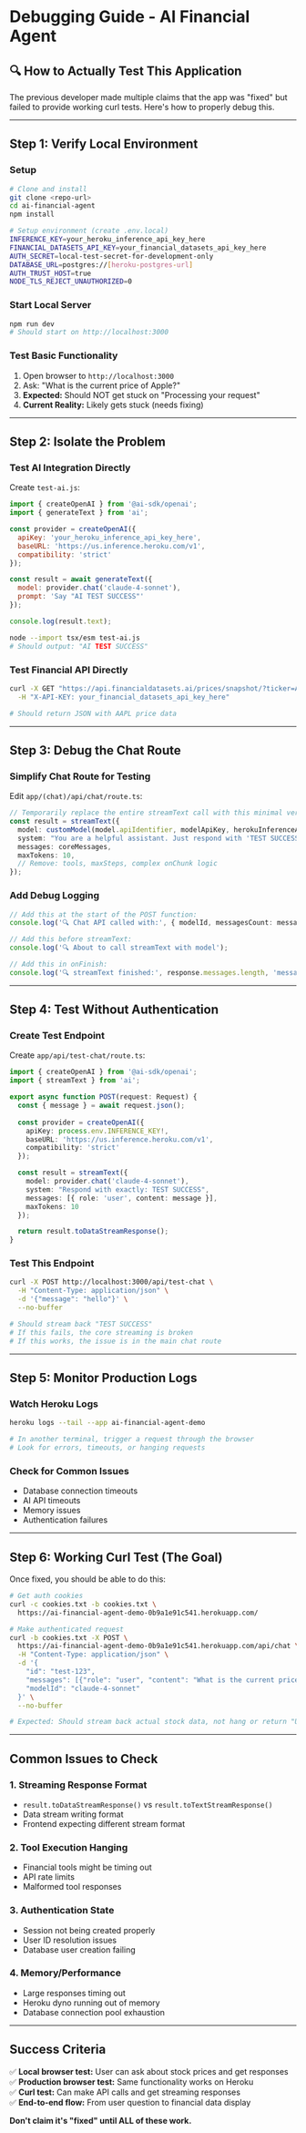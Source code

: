 # Debugging Guide - AI Financial Agent

## 🔍 **How to Actually Test This Application**

The previous developer made multiple claims that the app was "fixed" but failed to provide working curl tests. Here's how to properly debug this.

---

## **Step 1: Verify Local Environment**

### **Setup**
```bash
# Clone and install
git clone <repo-url>
cd ai-financial-agent
npm install

# Setup environment (create .env.local)
INFERENCE_KEY=your_heroku_inference_api_key_here
FINANCIAL_DATASETS_API_KEY=your_financial_datasets_api_key_here
AUTH_SECRET=local-test-secret-for-development-only
DATABASE_URL=postgres://[heroku-postgres-url]
AUTH_TRUST_HOST=true
NODE_TLS_REJECT_UNAUTHORIZED=0
```

### **Start Local Server**
```bash
npm run dev
# Should start on http://localhost:3000
```

### **Test Basic Functionality**
1. Open browser to `http://localhost:3000`
2. Ask: "What is the current price of Apple?"
3. **Expected:** Should NOT get stuck on "Processing your request"
4. **Current Reality:** Likely gets stuck (needs fixing)

---

## **Step 2: Isolate the Problem**

### **Test AI Integration Directly**
Create `test-ai.js`:
```javascript
import { createOpenAI } from '@ai-sdk/openai';
import { generateText } from 'ai';

const provider = createOpenAI({
  apiKey: 'your_heroku_inference_api_key_here',
  baseURL: 'https://us.inference.heroku.com/v1',
  compatibility: 'strict'
});

const result = await generateText({
  model: provider.chat('claude-4-sonnet'),
  prompt: 'Say "AI TEST SUCCESS"'
});

console.log(result.text);
```

```bash
node --import tsx/esm test-ai.js
# Should output: "AI TEST SUCCESS"
```

### **Test Financial API Directly**
```bash
curl -X GET "https://api.financialdatasets.ai/prices/snapshot/?ticker=AAPL" \
  -H "X-API-KEY: your_financial_datasets_api_key_here"

# Should return JSON with AAPL price data
```

---

## **Step 3: Debug the Chat Route**

### **Simplify Chat Route for Testing**
Edit `app/(chat)/api/chat/route.ts`:

```typescript
// Temporarily replace the entire streamText call with this minimal version:
const result = streamText({
  model: customModel(model.apiIdentifier, modelApiKey, herokuInferenceApiKey),
  system: "You are a helpful assistant. Just respond with 'TEST SUCCESS' and nothing else.",
  messages: coreMessages,
  maxTokens: 10,
  // Remove: tools, maxSteps, complex onChunk logic
});
```

### **Add Debug Logging**
```typescript
// Add this at the start of the POST function:
console.log('🔍 Chat API called with:', { modelId, messagesCount: messages.length });

// Add this before streamText:
console.log('🔍 About to call streamText with model');

// Add this in onFinish:
console.log('🔍 streamText finished:', response.messages.length, 'messages');
```

---

## **Step 4: Test Without Authentication**

### **Create Test Endpoint**
Create `app/api/test-chat/route.ts`:
```typescript
import { createOpenAI } from '@ai-sdk/openai';
import { streamText } from 'ai';

export async function POST(request: Request) {
  const { message } = await request.json();
  
  const provider = createOpenAI({
    apiKey: process.env.INFERENCE_KEY!,
    baseURL: 'https://us.inference.heroku.com/v1',
    compatibility: 'strict'
  });

  const result = streamText({
    model: provider.chat('claude-4-sonnet'),
    system: "Respond with exactly: TEST SUCCESS",
    messages: [{ role: 'user', content: message }],
    maxTokens: 10
  });

  return result.toDataStreamResponse();
}
```

### **Test This Endpoint**
```bash
curl -X POST http://localhost:3000/api/test-chat \
  -H "Content-Type: application/json" \
  -d '{"message": "hello"}' \
  --no-buffer

# Should stream back "TEST SUCCESS" 
# If this fails, the core streaming is broken
# If this works, the issue is in the main chat route
```

---

## **Step 5: Monitor Production Logs**

### **Watch Heroku Logs**
```bash
heroku logs --tail --app ai-financial-agent-demo

# In another terminal, trigger a request through the browser
# Look for errors, timeouts, or hanging requests
```

### **Check for Common Issues**
- Database connection timeouts
- AI API timeouts  
- Memory issues
- Authentication failures

---

## **Step 6: Working Curl Test (The Goal)**

Once fixed, you should be able to do this:

```bash
# Get auth cookies
curl -c cookies.txt -b cookies.txt \
  https://ai-financial-agent-demo-0b9a1e91c541.herokuapp.com/

# Make authenticated request  
curl -b cookies.txt -X POST \
  https://ai-financial-agent-demo-0b9a1e91c541.herokuapp.com/api/chat \
  -H "Content-Type: application/json" \
  -d '{
    "id": "test-123",
    "messages": [{"role": "user", "content": "What is the current price of Apple?"}],
    "modelId": "claude-4-sonnet"
  }' \
  --no-buffer

# Expected: Should stream back actual stock data, not hang or return "Unauthorized"
```

---

## **Common Issues to Check**

### **1. Streaming Response Format**
- `result.toDataStreamResponse()` vs `result.toTextStreamResponse()`
- Data stream writing format
- Frontend expecting different stream format

### **2. Tool Execution Hanging**
- Financial tools might be timing out
- API rate limits
- Malformed tool responses

### **3. Authentication State**
- Session not being created properly
- User ID resolution issues
- Database user creation failing

### **4. Memory/Performance**
- Large responses timing out
- Heroku dyno running out of memory
- Database connection pool exhaustion

---

## **Success Criteria**

✅ **Local browser test:** User can ask about stock prices and get responses  
✅ **Production browser test:** Same functionality works on Heroku  
✅ **Curl test:** Can make API calls and get streaming responses  
✅ **End-to-end flow:** From user question to financial data display  

**Don't claim it's "fixed" until ALL of these work.**
